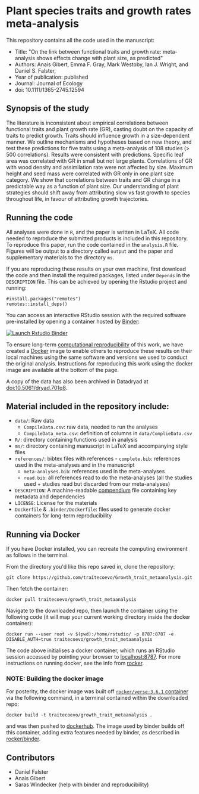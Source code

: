 # Plant species traits and growth rates meta-analysis

This repository contains all the code used in the manuscript:

* Title: "On the link between functional traits and growth rate: meta-analysis shows effects change with plant size, as predicted"
* Authors: Anais Gibert, Emma F. Gray, Mark Westoby,  Ian J. Wright, and Daniel S. Falster,
* Year of publication: published
* Journal: Journal of Ecology
* doi: 10.1111/1365-2745.12594

## Synopsis of the study

The literature is inconsistent about empirical correlations between functional traits and plant growth rate (GR), casting doubt on the capacity of traits to predict growth.
Traits should influence growth in a size-dependent manner. We outline mechanisms and hypotheses based on new theory, and test these predictions for five traits using a meta-analysis of 108 studies (> 500 correlations).
Results were consistent with predictions. Specific leaf area was correlated with GR in small but not large plants. Correlations of GR with wood density and assimilation rate were not affected by size. Maximum height and seed mass were correlated with GR only in one plant size category.
We show that correlations between traits and GR change in a predictable way as a function of plant size. Our understanding of plant strategies should shift away from attributing slow vs fast growth to species throughout life, in favour of attributing growth trajectories.

## Running the code

All analyses were done in `R`, and the paper is written in LaTeX. All code needed to reproduce the submitted products is included in this repository. To reproduce this paper, run the code contained in the `analysis.R` file. Figures will be output to a directory called `output` and the paper and supplementary materials to the directory `ms`.

If you are reproducing these results on your own machine, first download the code and then install the required packages, listed under `Depends` in the `DESCRIPTION` file. This can be achieved by opening the Rstudio project and running:

```{r}
#install.packages("remotes")
remotes::install_deps()
```

You can access an interactive RStudio session with the required software pre-installed by opening a container hosted by [Binder](http://mybinder.org): 

[![Launch Rstudio Binder](http://mybinder.org/badge_logo.svg)](https://mybinder.org/v2/gh/traitecoevo/growth_trait_metaanalysis/master?urlpath=rstudio)

To ensure long-term [computational reproducibility](https://www.britishecologicalsociety.org/wp-content/uploads/2017/12/guide-to-reproducible-code.pdf) of this work, we have created a [Docker](http://dockerhub.com) image to enable others to reproduce these results on their local machines using the same software and versions we used to conduct the original analysis. Instructions for reproducing this work using the docker image are available at the bottom of the page. 

A copy of the data has also been archived in Datadryad at [doi:10.5061/dryad.701q8](https://datadryad.org/resource/doi:10.5061/dryad.701q8). 

## Material included in the repository include:

- `data/`: Raw data
	- `CompileData.csv`: raw data, needed to run the analyses
	- `CompileData_meta.csv`: definition of columns in `data/ComplieData.csv`
- `R/`: directory containing functions used in analysis
- `ms/`: directory containing manuscript in LaTeX and accompanying style files 
- `references/`: bibtex files with references
		- `complete.bib`: references used in the meta-analyses and in the manuscript
	- `meta-analyses.bib`: references used in the meta-analyses
	- `read.bib`: all references read to do the meta-analyses (all the studies used + studies read but discarded from our meta-analyses)
- `DESCRIPTION`: A machine-readable [compendium]() file containing key metadata and dependencies 
- `LICENSE`: License for the materials
- `Dockerfile` & `.binder/Dockerfile`: files used to generate docker containers for long-term reproducibility

## Running via Docker

If you have Docker installed, you can recreate the computing environment as follows in the terminal. 

From the directory you'd like this repo saved in, clone the repository:

```
git clone https://github.com/traitecoevo/Growth_trait_metaanalysis.git
```

Then fetch the container:

```
docker pull traitecoevo/growth_trait_metaanalysis
```

Navigate to the downloaded repo, then launch the container using the following code (it will map your current working directory inside the docker container): 

```
docker run --user root -v $(pwd):/home/rstudio/ -p 8787:8787 -e DISABLE_AUTH=true traitecoevo/growth_trait_metaanalysis
```

The code above initialises a docker container, which runs an RStudio session accessed by pointing your browser to [localhost:8787](http://localhost:8787). For more instructions on running docker, see the info from [rocker](https://hub.docker.com/r/rocker/rstudio).

### NOTE: Building the docker image

For posterity, the docker image was built off [`rocker/verse:3.6.1` container](https://hub.docker.com/r/rocker/verse) via the following command, in a terminal contained within the downloaded repo:

```
docker build -t traitecoevo/growth_trait_metaanalysis .
```

and was then pushed to [dockerhub](https://cloud.docker.com/u/traitecoevo/repository/docker/traitecoevo/growth_trait_metaanalysis). The image used by binder builds off this container, adding extra features needed by binder, as described in [rocker/binder](https://hub.docker.com/r/rocker/binder/dockerfile).

## Contributors

  - Daniel Falster
  - Anais Gibert
  - Saras Windecker (help with binder and reproducibility)
